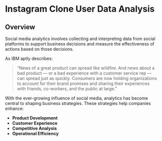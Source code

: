 # Instagram Clone User Data Analysis

## Overview

Social media analytics involves collecting and interpreting data from social platforms to support business decisions and measure the effectiveness of actions based on those decisions. 

As IBM aptly describes:  
> “News of a great product can spread like wildfire. And news about a bad product — or a bad experience with a customer service rep — can spread just as quickly. Consumers are now holding organizations to account for their brand promises and sharing their experiences with friends, co-workers, and the public at large.”

With the ever-growing influence of social media, analytics has become central to shaping business strategies. These strategies help companies enhance:

- **Product Development**  
- **Customer Experience**  
- **Competitive Analysis**  
- **Operational Efficiency**

